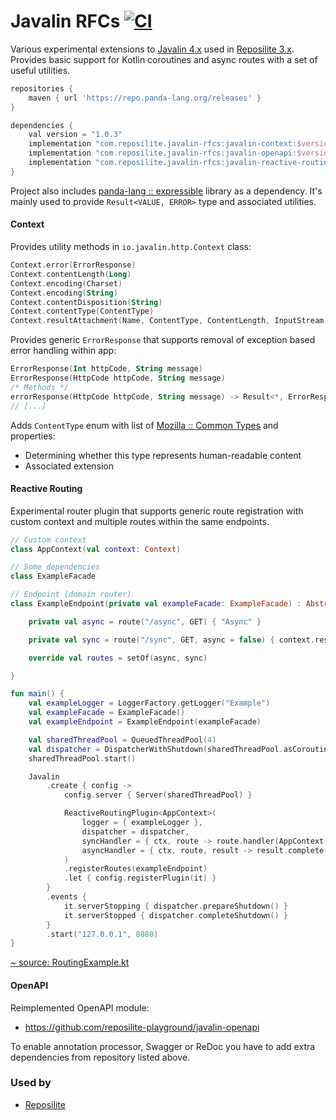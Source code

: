 # Javalin RFCs [![CI](https://github.com/reposilite-playground/javalin-rfcs/actions/workflows/gradle.yml/badge.svg)](https://github.com/reposilite-playground/javalin-rfcs/actions/workflows/gradle.yml)
Various experimental extensions to [Javalin 4.x](https://github.com/tipsy/javalin) used in [Reposilite 3.x](https://github.com/dzikoysk/reposilite). Provides basic support for Kotlin coroutines and async routes with a set of useful utilities.

```groovy
repositories {
    maven { url 'https://repo.panda-lang.org/releases' }
}

dependencies {
    val version = "1.0.3"
    implementation "com.reposilite.javalin-rfcs:javalin-context:$version"
    implementation "com.reposilite.javalin-rfcs:javalin-openapi:$version"
    implementation "com.reposilite.javalin-rfcs:javalin-reactive-routing:$version"
}
```

Project also includes [panda-lang :: expressible](https://github.com/panda-lang/expressible) library as a dependency. It's mainly used to provide `Result<VALUE, ERROR>` type and associated utilities.

#### Context

Provides utility methods in `io.javalin.http.Context` class:

```kotlin
Context.error(ErrorResponse)
Context.contentLength(Long)
Context.encoding(Charset)
Context.encoding(String)
Context.contentDisposition(String)
Context.contentType(ContentType)
Context.resultAttachment(Name, ContentType, ContentLength, InputStream)
```

Provides generic `ErrorResponse` that supports removal of exception based error handling within app:
```kotlin
ErrorResponse(Int httpCode, String message)
ErrorResponse(HttpCode httpCode, String message)
/* Methods */
errorResponse(HttpCode httpCode, String message) -> Result<*, ErrorResponse>
// [...]
```

Adds `ContentType` enum with list of [Mozilla :: Common Types](https://developer.mozilla.org/en-US/docs/Web/HTTP/Basics_of_HTTP/MIME_types/Common_types) and properties:
* Determining whether this type represents human-readable content
* Associated extension

#### Reactive Routing

Experimental router plugin that supports generic route registration with custom context and multiple routes within the same endpoints. 

```kotlin
// Custom context
class AppContext(val context: Context)

// Some dependencies
class ExampleFacade

// Endpoint (domain router)
class ExampleEndpoint(private val exampleFacade: ExampleFacade) : AbstractRoutes<AppContext> {

    private val async = route("/async", GET) { "Async" }

    private val sync = route("/sync", GET, async = false) { context.result("Sync") }

    override val routes = setOf(async, sync)

}

fun main() {
    val exampleLogger = LoggerFactory.getLogger("Example")
    val exampleFacade = ExampleFacade()
    val exampleEndpoint = ExampleEndpoint(exampleFacade)

    val sharedThreadPool = QueuedThreadPool(4)
    val dispatcher = DispatcherWithShutdown(sharedThreadPool.asCoroutineDispatcher())
    sharedThreadPool.start()

    Javalin
        .create { config ->
            config.server { Server(sharedThreadPool) }

            ReactiveRoutingPlugin<AppContext>(
                logger = { exampleLogger },
                dispatcher = dispatcher,
                syncHandler = { ctx, route -> route.handler(AppContext(ctx)) },
                asyncHandler = { ctx, route, result -> result.complete(route.handler(AppContext(ctx))) }
            )
            .registerRoutes(exampleEndpoint)
            .let { config.registerPlugin(it) }
        }
        .events {
            it.serverStopping { dispatcher.prepareShutdown() }
            it.serverStopped { dispatcher.completeShutdown() }
        }
        .start("127.0.0.1", 8080)
}
```

[~ source: RoutingExample.kt](https://github.com/reposilite-playground/javalin-rfcs/blob/main/javalin-routing/src/test/kotlin/com/reposilite/web/routing/RoutingExample.kt)

#### OpenAPI

Reimplemented OpenAPI module:

* https://github.com/reposilite-playground/javalin-openapi

To enable annotation processor, Swagger or ReDoc you have to add extra dependencies from repository listed above. 

### Used by

* [Reposilite](https://github.com/dzikoysk/reposilite)